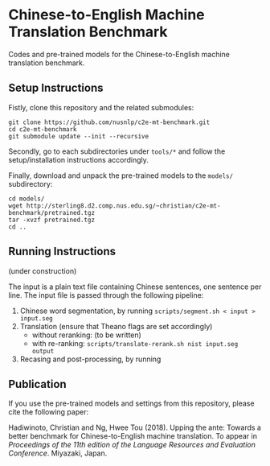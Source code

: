 Chinese-to-English Machine Translation Benchmark
================================================

Codes and pre-trained models for the Chinese-to-English machine translation benchmark.


Setup Instructions
------------------

Fistly, clone this repository and the related submodules:

```
git clone https://github.com/nusnlp/c2e-mt-benchmark.git
cd c2e-mt-benchmark
git submodule update --init --recursive
```

Secondly, go to each subdirectories under `tools/*` and follow the setup/installation instructions accordingly.

Finally, download and unpack the pre-trained models to the `models/` subdirectory:

```
cd models/
wget http://sterling8.d2.comp.nus.edu.sg/~christian/c2e-mt-benchmark/pretrained.tgz
tar -xvzf pretrained.tgz
cd ..
```


Running Instructions
--------------------

(under construction)

The input is a plain text file containing Chinese sentences, one sentence per line. The input file is passed through the following pipeline:

1. Chinese word segmentation, by running `scripts/segment.sh < input > input.seg`
2. Translation (ensure that Theano flags are set accordingly)
   * without reranking: (to be written)
   * with re-ranking: `scripts/translate-rerank.sh nist input.seg output`
3. Recasing and post-processing, by running

Publication
-----------

If you use the pre-trained models and settings from this repository, please cite the following paper:

Hadiwinoto, Christian and Ng, Hwee Tou (2018). Upping the ante: Towards a better benchmark for Chinese-to-English machine translation. To appear in *Proceedings of the 11th edition of the Language Resources and Evaluation Conference*. Miyazaki, Japan.
